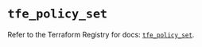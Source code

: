 # `tfe_policy_set`

Refer to the Terraform Registry for docs: [`tfe_policy_set`](https://registry.terraform.io/providers/hashicorp/tfe/0.68.1/docs/resources/policy_set).
